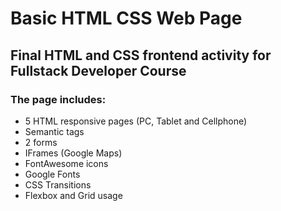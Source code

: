 # Basic HTML CSS Web Page
## Final HTML and CSS frontend activity for Fullstack Developer Course
### The page includes: 
- 5 HTML responsive pages (PC, Tablet and Cellphone)
- Semantic tags
- 2 forms 
- IFrames (Google Maps)
- FontAwesome icons
- Google Fonts
- CSS Transitions
- Flexbox and Grid usage
